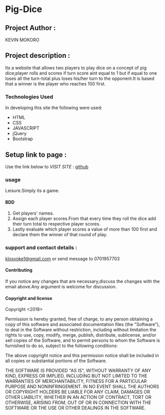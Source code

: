 # Pig-Dice

## Project Author :

KEVIN MOKORO

## Project description :

 Its a website that allows two players to play dice on a concept of pig dice;player rolls and scores if turn score aint equal to 1 but if equal to one loses all the turn-total plus loses his/her turn to the opponent.It is based that a winner is the player who reaches 100 first.

### Technologies Used
In developing this site the following were used:
-   HTML
-   CSS
-   JAVASCRIPT
-   jQuery
-   Bootstrap
## Setup link to page :

Use the link below to _VISIT SITE_ : [github](https://kevinmokoro.github.io/Pig-Dice/. )

### usage
Leisure.Simply its a game.

#### BDD
1. Get players' names.
2. Assign each player scores.From that every time they roll the dice add their turn total to respective player scores.
2. Lastly evaluate which player scores a value of more than 100 first and declare them the winner of that round of play.

### support and contact details :

klosvoke1@gmail.com or send message to 0701957703

#### Contributing
If you notice any changes that are necessary,discuss the changes with the email above.Any argument is welcome for discussion.

#### Copyright and license

Copyright <2018> <KEVIN MOKORO>

Permission is hereby granted, free of charge, to any person obtaining a copy of this software and associated documentation files (the "Software"), to deal in the Software without restriction, including without limitation the rights to use, copy, modify, merge, publish, distribute, sublicense, and/or sell copies of the Software, and to permit persons to whom the Software is furnished to do so, subject to the following conditions:

The above copyright notice and this permission notice shall be included in all copies or substantial portions of the Software.

THE SOFTWARE IS PROVIDED "AS IS", WITHOUT WARRANTY OF ANY KIND, EXPRESS OR IMPLIED, INCLUDING BUT NOT LIMITED TO THE WARRANTIES OF MERCHANTABILITY, FITNESS FOR A PARTICULAR PURPOSE AND NONINFRINGEMENT. IN NO EVENT SHALL THE AUTHORS OR COPYRIGHT HOLDERS BE LIABLE FOR ANY CLAIM, DAMAGES OR OTHER LIABILITY, WHETHER IN AN ACTION OF CONTRACT, TORT OR OTHERWISE, ARISING FROM, OUT OF OR IN CONNECTION WITH THE SOFTWARE OR THE USE OR OTHER DEALINGS IN THE SOFTWARE.
